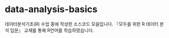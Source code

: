 # data-analysis-basics

데이터분석기초(R) 수업 중에 작성한 소스코드 모음입니다. 
『모두를 위한 R 데이터 분석 입문』 교재를 통해 R언어를 학습하였습니다.
